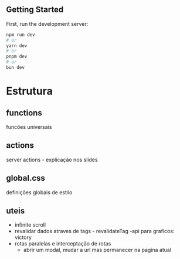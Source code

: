 ## Getting Started

First, run the development server:

```bash
npm run dev
# or
yarn dev
# or
pnpm dev
# or
bun dev
```

# Estrutura

## functions

funcões universais

## actions

server actions - explicação nos slides

## global.css

definições globais de estilo

## uteis

- infinite scroll
- revalidar dados atraves de tags - revalidateTag
  -api para graficos: victory
- rotas paralelas e interceptação de rotas
  - abrir um modal, mudar a url mas permanecer na pagina atual
